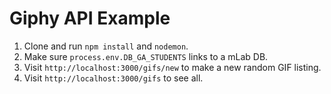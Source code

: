 # Giphy API Example

1. Clone and run `npm install` and `nodemon`.
2. Make sure `process.env.DB_GA_STUDENTS` links to a mLab DB.
3. Visit `http://localhost:3000/gifs/new` to make a new random GIF listing.
4. Visit `http://localhost:3000/gifs` to see all.
